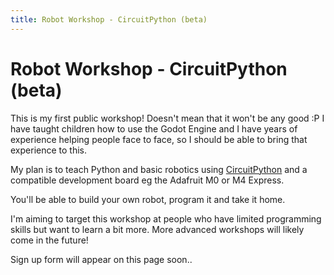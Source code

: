 ```yaml
---
title: Robot Workshop - CircuitPython (beta)
---
```


# Robot Workshop - CircuitPython (beta)

This is my first public workshop! Doesn't mean that it won't be any good :P 
I have taught children how to use the Godot Engine and I have years of experience helping people face to face, so I should be able to bring that experience to this.

My plan is to teach Python and basic robotics using [CircuitPython](https://circuitpython.org/) and a compatible development board eg the Adafruit M0 or M4 Express.

You'll be able to build your own robot, program it and take it home.

I'm aiming to target this workshop at people who have limited programming skills but want to learn a bit more. More advanced workshops will likely come in the future!

Sign up form will appear on this page soon..

